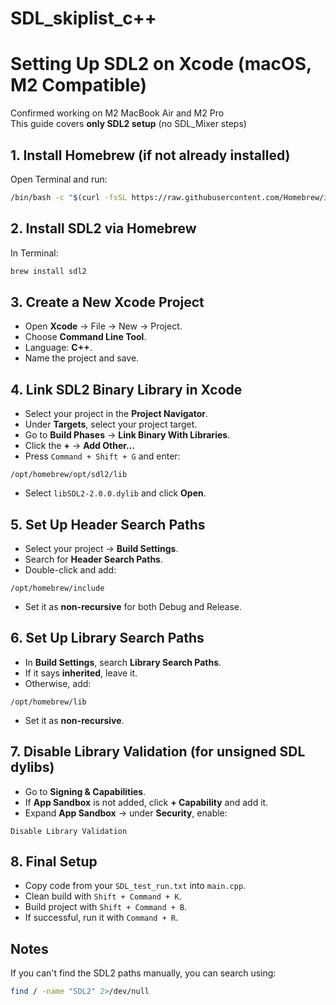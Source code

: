 # SDL_skiplist_c++
# Setting Up SDL2 on Xcode (macOS, M2 Compatible)

 Confirmed working on M2 MacBook Air and M2 Pro  
 This guide covers **only SDL2 setup** (no SDL_Mixer steps)

## 1. Install Homebrew (if not already installed)

Open Terminal and run:

```bash
/bin/bash -c "$(curl -fsSL https://raw.githubusercontent.com/Homebrew/install/HEAD/install.sh)"
```

## 2. Install SDL2 via Homebrew

In Terminal:

```bash
brew install sdl2
```

## 3. Create a New Xcode Project

- Open **Xcode** → File → New → Project.
- Choose **Command Line Tool**.
- Language: **C++**.
- Name the project and save.

## 4. Link SDL2 Binary Library in Xcode

- Select your project in the **Project Navigator**.
- Under **Targets**, select your project target.
- Go to **Build Phases** → **Link Binary With Libraries**.
- Click the **+** → **Add Other…**
- Press `Command + Shift + G` and enter:

```
/opt/homebrew/opt/sdl2/lib
```

- Select `libSDL2-2.0.0.dylib` and click **Open**.

## 5. Set Up Header Search Paths

- Select your project → **Build Settings**.
- Search for **Header Search Paths**.
- Double-click and add:

```
/opt/homebrew/include
```

- Set it as **non-recursive** for both Debug and Release.

## 6. Set Up Library Search Paths

- In **Build Settings**, search **Library Search Paths**.
- If it says **inherited**, leave it.
- Otherwise, add:

```
/opt/homebrew/lib
```

- Set it as **non-recursive**.

## 7. Disable Library Validation (for unsigned SDL dylibs)

- Go to **Signing & Capabilities**.
- If **App Sandbox** is not added, click **+ Capability** and add it.
- Expand **App Sandbox** → under **Security**, enable:

```
Disable Library Validation
```

## 8. Final Setup

- Copy code from your `SDL_test_run.txt` into `main.cpp`.
- Clean build with `Shift + Command + K`.
- Build project with `Shift + Command + B`.
- If successful, run it with `Command + R`.

## Notes

If you can't find the SDL2 paths manually, you can search using:

```bash
find / -name "SDL2" 2>/dev/null
```
